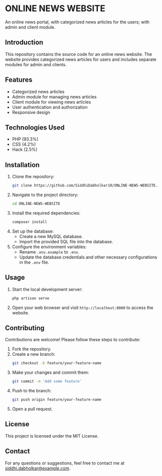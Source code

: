 # ONLINE NEWS WEBSITE

An online news portal, with categorized news articles for the users; with admin and client module.

## Introduction

This repository contains the source code for an online news website. The website provides categorized news articles for users and includes separate modules for admin and clients.

## Features

- Categorized news articles
- Admin module for managing news articles
- Client module for viewing news articles
- User authentication and authorization
- Responsive design

## Technologies Used

- PHP (93.3%)
- CSS (4.2%)
- Hack (2.5%)

## Installation

1. Clone the repository:
    ```sh
    git clone https://github.com/SiddhiDabholkar10/ONLINE-NEWS-WEBSITE.git
    ```
2. Navigate to the project directory:
    ```sh
    cd ONLINE-NEWS-WEBSITE
    ```
3. Install the required dependencies:
    ```sh
    composer install
    ```
4. Set up the database:
    - Create a new MySQL database.
    - Import the provided SQL file into the database.
5. Configure the environment variables:
    - Rename `.env.example` to `.env`.
    - Update the database credentials and other necessary configurations in the `.env` file.

## Usage

1. Start the local development server:
    ```sh
    php artisan serve
    ```
2. Open your web browser and visit `http://localhost:8000` to access the website.

## Contributing

Contributions are welcome! Please follow these steps to contribute:

1. Fork the repository.
2. Create a new branch:
    ```sh
    git checkout -b feature/your-feature-name
    ```
3. Make your changes and commit them:
    ```sh
    git commit -m 'Add some feature'
    ```
4. Push to the branch:
    ```sh
    git push origin feature/your-feature-name
    ```
5. Open a pull request.

## License

This project is licensed under the MIT License.

## Contact

For any questions or suggestions, feel free to contact me at siddhi.dabholkar@example.com.
